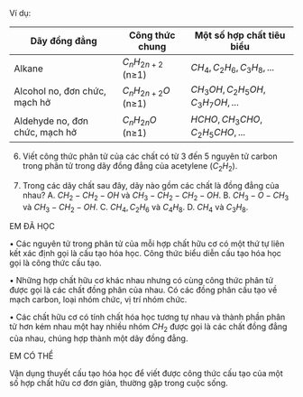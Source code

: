 Ví dụ:

Dãy đồng đẳng | Công thức chung | Một số hợp chất tiêu biểu
--- | --- | ---
Alkane | $C_nH_{2n+2}$ (n≥1) | $CH_4, C_2H_6, C_3H_8,...$
Alcohol no, đơn chức, mạch hở | $C_nH_{2n+2}O$ (n≥1) | $CH_3OH, C_2H_5OH, C_3H_7OH, ...$
Aldehyde no, đơn chức, mạch hở | $C_nH_{2n}O$ (n≥1) | $HCHO, CH_3CHO, C_2H_5CHO,...$

6. Viết công thức phân tử của các chất có từ 3 đến 5 nguyên tử carbon trong phân tử trong dãy đồng đẳng của acetylene ($C_2H_2$).

7. Trong các dãy chất sau đây, dãy nào gồm các chất là đồng đẳng của nhau?
A. $CH_2-CH_2-OH$ và $CH_3-CH_2-CH_2-OH$.
B. $CH_3-O-CH_3$ và $CH_3-CH_2-OH$.
C. $CH_4, C_2H_6$ và $C_4H_8$.
D. $CH_4$ và $C_3H_8$.

EM ĐÃ HỌC

• Các nguyên tử trong phân tử của mỗi hợp chất hữu cơ có một thứ tự liên kết xác định gọi là cấu tạo hóa học. Công thức biểu diễn cấu tạo hóa học gọi là công thức cấu tạo.

• Những hợp chất hữu cơ khác nhau nhưng có cùng công thức phân tử được gọi là các chất đồng phân của nhau. Có các đồng phân cấu tạo về mạch carbon, loại nhóm chức, vị trí nhóm chức.

• Các chất hữu cơ có tính chất hóa học tương tự nhau và thành phần phân tử hơn kém nhau một hay nhiều nhóm $CH_2$ được gọi là các chất đồng đẳng của nhau, chúng hợp thành một dãy đồng đẳng.

EM CÓ THỂ

Vận dụng thuyết cấu tạo hóa học để viết được công thức cấu tạo của một số hợp chất hữu cơ đơn giản, thường gặp trong cuộc sống.